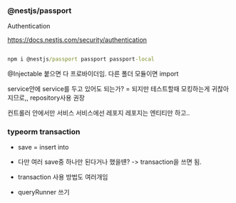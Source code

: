 ### @nestjs/passport

Authentication

https://docs.nestjs.com/security/authentication

```cmd

npm i @nestjs/passport passport passport-local

```

@Injectable 붙으면 다 프로바이더임.
다른 폴더 모듈이면 import

service안에 service를 두고 있어도 되는가?
= 되지만 테스트할때 모킹하는게 귀찮아지므로,, repository사용 권장

컨트롤러 안에서만 서비스
서비스에선 레포지
레포지는 엔티티만 하고..

### typeorm transaction

- save = insert into

- 다만 여러 save중 하나만 된다거나 했을떈? -> transaction을 쓰면 됨.

- transaction 사용 방법도 여러개임

- queryRunner 쓰기
